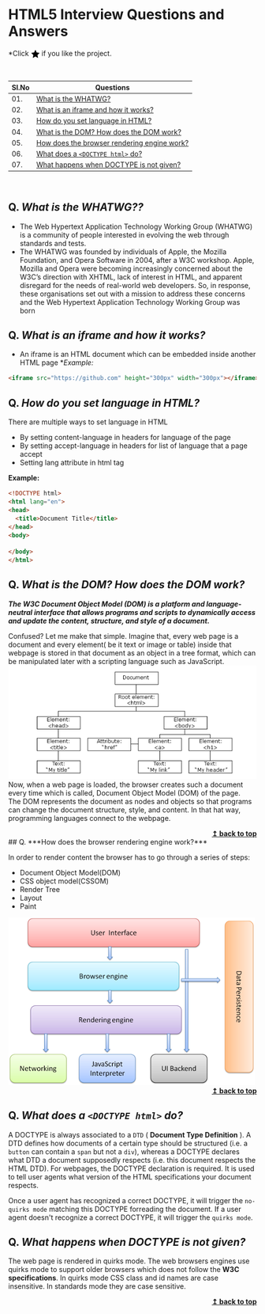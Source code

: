 
# HTML5 Interview Questions and Answers

*Click <img src="assets/star.png" width="18" height="18" align="absmiddle" title="Star" /> if you like the project.


<br/>

|Sl.No|  Questions                        |
|----|------------------------------------|
| 01.|[What is the WHATWG?](#q-what-is-the-WHATWG)|
| 02.|[What is an iframe and how it works?](#q-what-is-an-iframe-and-how-it-works?)|
| 03.|[How do you set language in HTML?](#q-how-do-you-set-language-in-HTML?)|
| 04.|[What is the DOM? How does the DOM work?](#q-what-is-the-dom-how-does-the-dom-work)|
| 05.|[How does the browser rendering engine work?](#q-how-does-the-browser-rendering-engine-work)|
| 06.|[What does a `<DOCTYPE html>` do?](#q-what-does-a-doctype-html-do)|
| 07.|[What happens when DOCTYPE is not given?](#q-what-happens-when-doctype-is-not-given)|


<br/>



## Q. ***What is the WHATWG??***
-   The Web Hypertext Application Technology Working Group (WHATWG) is a community of people interested in evolving the web through standards and tests.
-   The WHATWG was founded by individuals of Apple, the Mozilla Foundation, and Opera Software in 2004, after a W3C workshop. Apple, Mozilla and Opera were becoming increasingly concerned about the W3C’s direction with XHTML, lack of interest in HTML, and apparent disregard for the needs of real-world web developers. So, in response, these organisations set out with a mission to address these concerns and the Web Hypertext Application Technology Working Group was born

## Q. ***What is an iframe and how it works?***
* An iframe is an HTML document which can be embedded inside another HTML page
**Example:*
```html
<iframe src="https://github.com" height="300px" width="300px"></iframe>
```

## Q. ***How do you set language in HTML?***
There are multiple ways to set language in HTML
*   By setting content-language in headers for language of the page
*   By setting accept-language in headers for list of language that a page accept
*   Setting lang attribute in html tag

**Example:**
```HTML
<!DOCTYPE html>
<html lang="en">
<head>
  <title>Document Title</title>
</head>
<body>

</body>
</html>
```

## Q. ***What is the DOM? How does the DOM work?*** 

***The W3C Document Object Model (DOM) is a platform and language-neutral interface that allows programs and scripts to dynamically access and update the content, structure, and style of a document.***

Confused? Let me make that simple. Imagine that, every web page is a document and every element( be it text or image or table) inside that webpage is stored in that document as an object in a tree format, which can be manipulated later with a scripting language such as JavaScript. \
<img src="assets/dom1.png" alt="Dom" />
Now, when a web page is loaded, the browser creates such a document every time which is called, Document Object Model (DOM) of the page.\
The DOM represents the document as nodes and objects so that programs can change the document structure, style, and content. In that hat way, programming languages connect to the webpage.
<div align="right">
    <b><a href="#">↥ back to top</a></b>
</div>
## Q. ***How does the browser rendering engine work?***

In order to render content the browser has to go through a series of steps:

* Document Object Model(DOM)
* CSS object model(CSSOM)
* Render Tree
* Layout
* Paint

<img src="assets/layers.png" alt="Browser Rendering Engine" />

<div align="right">
    <b><a href="#">↥ back to top</a></b>
</div>

## Q. ***What does a `<DOCTYPE html>` do?***

A DOCTYPE is always associated to a `DTD` ( **Document Type Definition** ). A DTD defines how documents of a certain type should be structured (i.e. a `button` can contain a `span` but not a `div`), whereas a DOCTYPE declares what DTD a document supposedly respects (i.e. this document respects the HTML DTD). For webpages, the DOCTYPE declaration is required. It is used to tell user agents what version of the HTML specifications your document respects. 

Once a user agent has recognized a correct DOCTYPE, it will trigger the `no-quirks mode` matching this DOCTYPE forreading the document. If a user agent doesn't recognize a correct DOCTYPE, it will trigger the `quirks mode`.

## Q. ***What happens when DOCTYPE is not given?***

The web page is rendered in quirks mode. The web browsers engines use quirks mode to support older browsers which does not follow the **W3C specifications**. In quirks mode CSS class and id names are case insensitive. In standards mode they are case sensitive.
<div align="right">
    <b><a href="#">↥ back to top</a></b>
</div>
